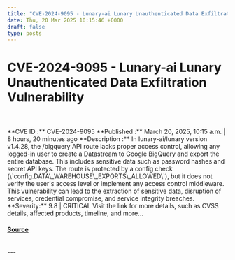 ```yaml
---
title: "CVE-2024-9095 - Lunary-ai Lunary Unauthenticated Data Exfiltration Vulnerability"
date: Thu, 20 Mar 2025 10:15:46 +0000
draft: false
type: posts
---
```

# CVE-2024-9095 - Lunary-ai Lunary Unauthenticated Data Exfiltration Vulnerability

<br/>

<br/>
**CVE ID :** CVE-2024-9095  
**Published :** March 20, 2025, 10:15 a.m. | 8 hours, 20 minutes ago  
**Description :** In lunary-ai/lunary version v1.4.28, the /bigquery API route lacks proper access control, allowing any logged-in user to create a Datastream to Google BigQuery and export the entire database. This includes sensitive data such as password hashes and secret API keys. The route is protected by a config check (\`config.DATA\_WAREHOUSE\_EXPORTS\_ALLOWED\`), but it does not verify the user's access level or implement any access control middleware. This vulnerability can lead to the extraction of sensitive data, disruption of services, credential compromise, and service integrity breaches.  
**Severity:** 9.8 | CRITICAL  
Visit the link for more details, such as CVSS details, affected products, timeline, and more...

#### [Source](https://cvefeed.io/vuln/detail/CVE-2024-9095)

<br/>
---
